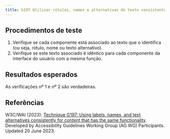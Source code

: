 ```yaml
---
title: G197 Utilizar rótulos, nomes e alternativas de texto consistentemente para conteúdo que tenha a mesma funcionalidade
---
```


## Procedimentos de teste

1. Verifique se cada componente está associado ao texto que o identifica (ou seja, rótulo, nome ou texto alternativo).
2. Verifique se este texto associado é idêntico para cada componente da interface do usuário com a mesma função.

## Resultados esperados
As verificações nº 1 e nº 2 são verdadeiras.

## Referências

W3C/WAI (2023). [Technique G197: Using labels, names, and text alternatives consistently for content that has the same functionality](https://www.w3.org/WAI/WCAG21/Techniques/general/G197). Developed by Accessibility Guidelines Working Group (AG WG) Participants. Updated 20 June 2023.